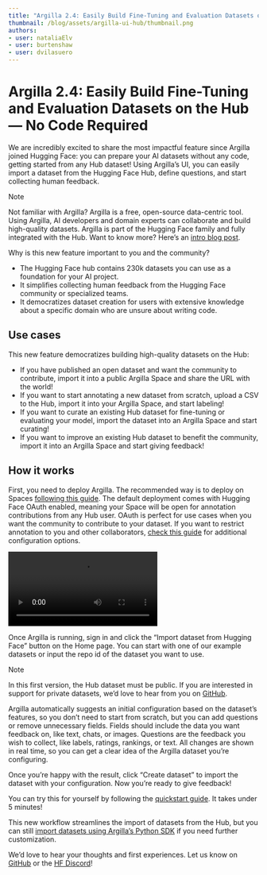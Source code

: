 ```yaml
---
title: "Argilla 2.4: Easily Build Fine-Tuning and Evaluation Datasets on the Hub — No Code Required"
thumbnail: /blog/assets/argilla-ui-hub/thumbnail.png
authors:
- user: nataliaElv
- user: burtenshaw
- user: dvilasuero
---
```


# Argilla 2.4: Easily Build Fine-Tuning and Evaluation Datasets on the Hub — No Code Required

We are incredibly excited to share the most impactful feature since Argilla joined Hugging Face: you can prepare your AI datasets without any code, getting started from any Hub dataset! Using Argilla’s UI, you can easily import a dataset from the Hugging Face Hub, define questions, and start collecting human feedback.

> [!NOTE]
> Not familiar with Argilla? Argilla is a free, open-source data-centric tool. Using Argilla, AI developers and domain experts can collaborate and build high-quality datasets. Argilla is part of the Hugging Face family and fully integrated with the Hub. Want to know more? Here’s an [intro blog post](https://huggingface.co/blog/dvilasuero/argilla-2-0).

Why is this new feature important to you and the community?

- The Hugging Face hub contains 230k datasets you can use as a foundation for your AI project.
- It simplifies collecting human feedback from the Hugging Face community or specialized teams.
- It democratizes dataset creation for users with extensive knowledge about a specific domain who are unsure about writing code.

## Use cases

This new feature democratizes building high-quality datasets on the Hub:

- If you have published an open dataset and want the community to contribute, import it into a public Argilla Space and share the URL with the world!
- If you want to start annotating a new dataset from scratch, upload a CSV to the Hub, import it into your Argilla Space, and start labeling!
- If you want to curate an existing Hub dataset for fine-tuning or evaluating your model,  import the dataset into an Argilla Space and start curating!
- If you want to improve an existing Hub dataset to benefit the community, import it into an Argilla Space and start giving feedback!


## How it works

First, you need to deploy Argilla. The recommended way is to deploy on Spaces [following this guide](https://docs.argilla.io/latest/getting_started/quickstart/). The default deployment comes with Hugging Face OAuth enabled, meaning your Space will be open for annotation contributions from any Hub user. OAuth is perfect for use cases when you want the community to contribute to your dataset. If you want to restrict annotation to you and other collaborators, [check this guide](https://docs.argilla.io/latest/getting_started/how-to-configure-argilla-on-huggingface/) for additional configuration options.

<video controls autoplay title="Import a HF dataset from the Hub in the Argilla UI">
<source src="https://huggingface.co/datasets/huggingface/documentation-images/resolve/main/blog/argilla-ui-hub/import_hub_dataset.mp4" type="video/mp4">
Import a HF dataset from the Hub in the Argilla UI
</video>

Once Argilla is running, sign in and click the “Import dataset from Hugging Face” button on the Home page. You can start with one of our example datasets or input the repo id of the dataset you want to use.
> [!NOTE]
> In this first version, the Hub dataset must be public. If you are interested in support for private datasets, we’d love to hear from you on [GitHub](https://github.com/argilla-io/argilla/issues/new/choose).

Argilla automatically suggests an initial configuration based on the dataset’s features, so you don’t need to start from scratch, but you can add questions or remove unnecessary fields. Fields should include the data you want feedback on, like text, chats, or images. Questions are the feedback you wish to collect, like labels, ratings, rankings, or text. All changes are shown in real time, so you can get a clear idea of the Argilla dataset you’re configuring. 

Once you’re happy with the result, click “Create dataset” to import the dataset with your configuration. Now you’re ready to give feedback!

You can try this for yourself by following the [quickstart guide](https://docs.argilla.io/latest/getting_started/quickstart/). It takes under 5 minutes!

This new workflow streamlines the import of datasets from the Hub, but you can still [import datasets using Argilla’s Python SDK](https://docs.argilla.io/latest/how_to_guides/dataset/) if you need further customization.

We’d love to hear your thoughts and first experiences. Let us know on [GitHub](https://github.com/argilla-io/argilla/issues/new/choose) or the [HF Discord](https://discord.com/invite/hugging-face-879548962464493619)!
